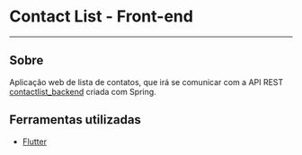 <h1>
Contact List - Front-end
</h1>

---
## Sobre
Aplicação web de lista de contatos, que irá se comunicar com a API REST [contactlist_backend](https://github.com/gabriel-vitor/contactlist_backend) criada com Spring.

## Ferramentas utilizadas

- [Flutter](https://flutter.dev/)


